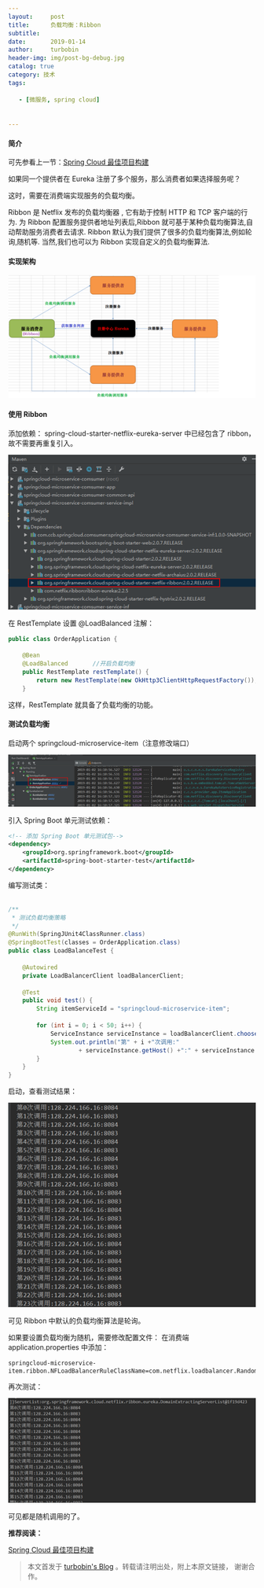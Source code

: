 ```yaml
---
layout:     post
title:      负载均衡：Ribbon
subtitle:   
date:       2019-01-14
author:     turbobin
header-img: img/post-bg-debug.jpg
catalog: true
category: 技术
tags:

   - [微服务, spring cloud]


---
```


#### 简介

可先参看上一节：[Spring Cloud 最佳项目构建](https://turbobin.github.io/2019/01/10/best-springcloud-practice/)

如果同一个提供者在 Eureka 注册了多个服务，那么消费者如果选择服务呢？

这时，需要在消费端实现服务的负载均衡。

Ribbon 是 Netflix 发布的负载均衡器 , 它有助于控制 HTTP 和 TCP 客户端的行为. 为 Ribbon 配置服务提供者地址列表后,Ribbon 就可基于某种负载均衡算法,自动帮助服务消费者去请求. Ribbon 默认为我们提供了很多的负载均衡算法,例如轮询,随机等. 当然,我们也可以为 Ribbon 实现自定义的负载均衡算法.

#### 实现架构
![image-20210403225908302](https://github.com/turbobin-cao/images/raw/main/image-20210403225908302.png)

#### 使用 Ribbon

添加依赖：
spring-cloud-starter-netflix-eureka-server 中已经包含了 ribbon，故不需要再重复引入。

![image-20210403225920128](https://github.com/turbobin-cao/images/raw/main/image-20210403225920128.png)

在 RestTemplate 设置 @LoadBalanced 注解：

```java
public class OrderApplication {

    @Bean
    @LoadBalanced       //开启负载均衡
    public RestTemplate restTemplate() {
        return new RestTemplate(new OkHttp3ClientHttpRequestFactory());
    }

```
这样，RestTemplate 就具备了负载均衡的功能。

#### 测试负载均衡
启动两个 springcloud-microservice-item（注意修改端口）

![image-20210403225939501](https://github.com/turbobin-cao/images/raw/main/image-20210403225939501.png)

引入 Spring Boot 单元测试依赖：

```xml
<!-- 添加 Spring Boot 单元测试包-->
<dependency>
    <groupId>org.springframework.boot</groupId>
    <artifactId>spring-boot-starter-test</artifactId>
</dependency>
```

编写测试类：

```java

/**
 * 测试负载均衡策略
 */
@RunWith(SpringJUnit4ClassRunner.class)
@SpringBootTest(classes = OrderApplication.class)
public class LoadBalanceTest {

    @Autowired
    private LoadBalancerClient loadBalancerClient;

    @Test
    public void test() {
        String itemServiceId = "springcloud-microservice-item";

        for (int i = 0; i < 50; i++) {
            ServiceInstance serviceInstance = loadBalancerClient.choose(itemServiceId);
            System.out.println("第" + i +"次调用:"
                    + serviceInstance.getHost() +":" + serviceInstance.getPort());
        }
    }
}

```
启动，查看测试结果：

![image-20210403225957328](https://github.com/turbobin-cao/images/raw/main/image-20210403225957328.png)

可见 Ribbon 中默认的负载均衡算法是轮询。

如果要设置负载均衡为随机，需要修改配置文件：
在消费端 application.properties 中添加：

```properties
springcloud-microservice-item.ribbon.NFLoadBalancerRuleClassName=com.netflix.loadbalancer.RandomRule
```

再次测试：

![image-20210403230013609](https://github.com/turbobin-cao/images/raw/main/image-20210403230013609.png)

可见都是随机调用的了。



**推荐阅读：**

[Spring Cloud 最佳项目构建 ](https://turbobin.github.io/2019/01/10/best-springcloud-practice/)



> 本文首发于 [turbobin's Blog](https://turbobin.github.io/) 。转载请注明出处，附上本原文链接， 谢谢合作。